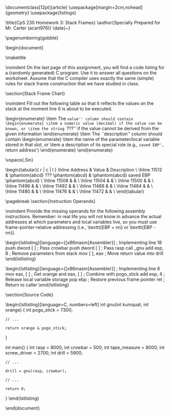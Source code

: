 \documentclass[12pt]{article}
\usepackage[margin=2cm,nohead]{geometry}
\usepackage{listings}

\title{CpS 230 Homework 3: Stack Frames}
\author{Specially Prepared for Mr. Carter (acart976)}
\date{~}

\pagenumbering{gobble}

\begin{document}

\maketitle

\noindent
On the last page of this assignment, you will find a code listing for a (randomly generated) C program.
Use it to answer all questions on the worksheet. Assume that the C compiler uses exactly
the same (simple) rules for stack frame construction that we
have studied in class.

\section{Stack Frame Chart}

\noindent
Fill out the following table so that it reflects the values on the stack
at the moment line 6 is about to be executed.

\begin{enumerate}
\item The ``value'' column should contain
    \begin{enumerate}
    \item a numeric value (decimal) if the value can be known, or
    \item the string ``???'' if the value cannot be derived from the given information
    \end{enumerate}
\item The ``description'' column should contain
    \begin{enumerate}
    \item the name of the parameter/local variable stored in that slot, or
    \item a description of its special role (e.g., `saved EBP', `return address')
    \end{enumerate}
\end{enumerate}

\vspace{.5in}

\begin{tabular}{ r | c | l }
\hline
Address & Value & Description \\
\hline
11512 & \phantom{abcd} ??? \phantom{abcd} & \phantom{abcd} saved EBP \phantom{abcd} \\
\hline
11508 & & \\
\hline
11504 & & \\
\hline
11500 & & \\
\hline
11496 & & \\
\hline
11492 & & \\
\hline
11488 & & \\
\hline
11484 & & \\
\hline
11480 & & \\
\hline
11476 & & \\
\hline
11472 & & \\
\end{tabular}    

\pagebreak
\section{Instruction Operands}

\noindent
Provide the missing operands for the following assembly instructions.
Remember: in real life you will not know in advance the actual addresses
at which parameters and local variables live, so you must use frame-pointer-relative
addressing (i.e., \texttt{EBP + nn} or \texttt{EBP - nn}).

\begin{lstlisting}[language={[x86masm]Assembler}]
; Implementing line 18
push    dword [        ] ; Pass crowbar
push    dword [        ] ; Pass rasp
call    _gnu
add     esp, 8           ; Remove parameters from stack
mov     [        ], eax  ; Move return value into drill
\end{lstlisting}

\begin{lstlisting}[language={[x86masm]Assembler}]
; Implementing line 6
mov     eax, [        ]  ; Get orange
and     eax, [        ]  ; Combine with pogo_stick
add     esp, 4          ; Release local variable storage
pop     ebp              ; Restore previous frame pointer
ret                      ; Return to caller
\end{lstlisting}

\section{Source Code}

\begin{lstlisting}[language=C, numbers=left]
int gnu(int kumquat, int orange) {
    int pogo_stick = 7300;
    
    // ...
    
    return orange & pogo_stick;
}

int main() {
    int rasp = 8000;
    int crowbar = 500;
    int tape_measure = 8000;
    int screw_driver = 2700;
    int drill = 5900;
    
    // ...
    
    drill = gnu(rasp, crowbar);
    
    // ...
    
    return 0;
}
\end{lstlisting}


\end{document}


